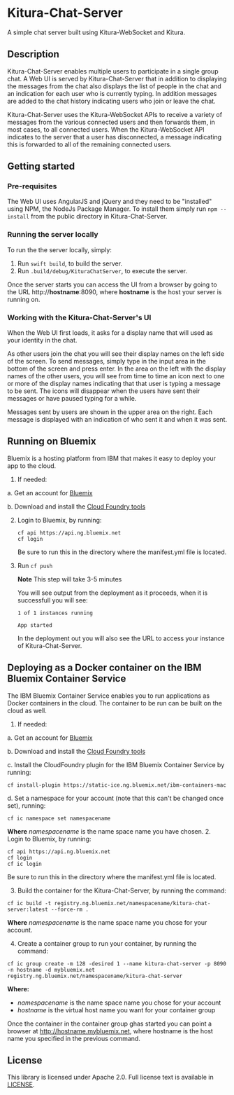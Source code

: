 # Kitura-Chat-Server
A simple chat server built using Kitura-WebSocket and Kitura.

## Description
Kitura-Chat-Server enables multiple users to participate in a single group chat. A Web
UI is served by Kitura-Chat-Server that in addition to displaying the messages from the
chat also displays the list of people in the chat and an indication for each user who is
currently typing. In addition messages are added to the chat history indicating users who
join or leave the chat.

Kitura-Chat-Server uses the Kitura-WebSocket APIs to receive a variety of messages from
the various connected users and then forwards them, in most cases, to all connected users.
When the Kitura-WebSocket API indicates to  the server that a user has disconnected, a
message indicating this is forwarded to all of the remaining connected users.

## Getting started

### Pre-requisites
The Web UI uses AngularJS and jQuery and they need to be "installed" using NPM, the NodeJs
Package Manager. To install them simply run `npm --install` from the public directory in Kitura-Chat-Server.

### Running the server locally
To run the the server locally, simply:

  1. Run `swift build`, to build the server.
  2. Run `.build/debug/KituraChatServer`, to execute the server.

Once the server starts you can access the UI from a browser by going to the URL
http://<b>hostname</b>:8090, where <b>hostname</b> is the host your server is running on.

### Working with the Kitura-Chat-Server's UI
When the Web UI first loads, it asks for a display name that will used as your identity in
the chat.

As other users join the chat you will see their display names on the left side of the screen.
To send messages, simply type in the input area in the bottom of the screen and press enter.
In the area on the left with the display names of the other users, you will see from time to time
an icon next to one or more of the display names indicating that that user is typing a message
to be sent. The icons will disappear when the users have sent their messages or have paused typing
for a while.

Messages sent by users are shown in the upper area on the right. Each message is displayed with
an indication of who sent it and when it was sent.

## Running on Bluemix
Bluemix is a hosting platform from IBM that makes it easy to deploy your app to the cloud.

1. If needed:

  a. Get an account for [Bluemix](https://console.ng.bluemix.net/registration/)

  b. Download and install the [Cloud Foundry tools](https://new-console.ng.bluemix.net/docs/starters/install_cli.html)

2. Login to Bluemix, by running:
   ```
   cf api https://api.ng.bluemix.net
   cf login
   ```

   Be sure to run this in the directory where the manifest.yml file is located.

3. Run `cf push`   

   **Note** This step will take 3-5 minutes

   You will see output from the deployment as it proceeds, when it is successfull you will see:

   ```
   1 of 1 instances running

   App started
   ```
   In the deployment out you will also see the URL to access your instance of Kitura-Chat-Server.

## Deploying as a Docker container on the IBM Bluemix Container Service
The IBM Bluemix Container Service enables you to run applications as Docker containers in the cloud. The container to be run can be built on the cloud as well.

1. If needed:

  a. Get an account for [Bluemix](https://console.ng.bluemix.net/registration/)

  b. Download and install the [Cloud Foundry tools](https://new-console.ng.bluemix.net/docs/starters/install_cli.html)

  c. Install the CloudFoundry plugin for the IBM Bluemix Container Service by running:
  ```
  cf install-plugin https://static-ice.ng.bluemix.net/ibm-containers-mac
  ```

  d. Set a namespace for your account (note that this can't be changed once set), running:
  ```
  cf ic namespace set namespacename
  ```
  **Where** _namespacename_ is the name space name you have chosen.
2. Login to Bluemix, by running:
```
cf api https://api.ng.bluemix.net
cf login
cf ic login
```
 Be sure to run this in the directory where the manifest.yml file is located.

3. Build the container for the Kitura-Chat-Server, by running the command:
```
cf ic build -t registry.ng.bluemix.net/namespacename/kitura-chat-server:latest --force-rm .
```
 **Where** _namespacename_ is the name space name you chose for your account.

 4. Create a container group to run your container, by running the command:
```
cf ic group create -m 128 -desired 1 --name kitura-chat-server -p 8090 -n hostname -d mybluemix.net registry.ng.bluemix.net/namespacename/kitura-chat-server
```
**Where:**
  - _namespacename_ is the name space name you chose for your account
  - _hostname_ is the virtual host name you want for your container group

Once the container in the container group ghas started you can point a browser at http://hostname.mybluemix.net, where hostname is the host name you specified in the previous command.
 
## License
This library is licensed under Apache 2.0. Full license text is available in [LICENSE](LICENSE.txt).
